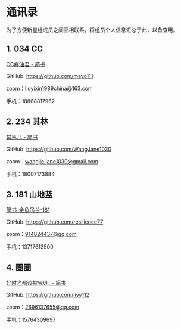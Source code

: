 # 通讯录

为了方便新星组成员之间互相联系，将组员个人信息汇总于此，以备查用。

## 1. 034  CC  

[CC麻油君 - 简书](https://www.jianshu.com/u/8f3a66debe08)  

GitHub: https://github.com/mayo111

zoom：liuyixin1989china@163.com

手机：18868817962

## 2. 234  其林  

[其林儿 - 简书](https://www.jianshu.com/u/ff9e8a89b2dd)  

GitHub: https://github.com/WangJane1030

zoom：wangjie.jane1030@gmail.com

手机：18007173884

## 3. 181  山地蓝 

[简书-金鱼吊兰-181](https://www.jianshu.com/u/a492eaa98fd5)

GitHub: https://github.com/resilience77

zoom：914824437@qq.com

手机：13717613500 

## 4. 圈圈

[好时光都该被宝贝_ - 简书](https://www.jianshu.com/u/fa976ba421c0)

GitHub: https://github.com/liyy112

zoom：2696137655@qq.com

手机：15764309697
